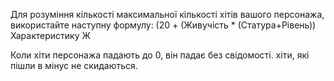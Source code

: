 Для розуміння кількості максимальної кількості хітів вашого персонажа, використайте наступну формулу:
(20 + (Живучість * (Статура+Рівень))
Характеристику Ж

Коли хіти персонажа падають до 0, він падає без свідомості. хіти, які пішли в мінус не скидаються.